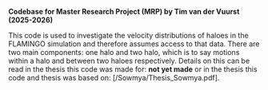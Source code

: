 **Codebase for Master Research Project (MRP) by Tim van der Vuurst (2025-2026)**

This code is used to investigate the velocity distributions of haloes in the FLAMINGO simulation and therefore assumes access to that data. 
There are two main components: one halo and two halo, which is to say motions within a halo and between two haloes respectively. Details on this can be read in the thesis this code was made for: **not yet made** or 
in the thesis this code and thesis was based on: [/Sowmya/Thesis_Sowmya.pdf]. 
